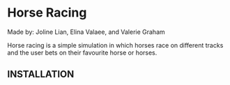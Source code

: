 # Horse Racing
Made by: Joline Lian, Elina Valaee, and Valerie Graham

Horse racing is a simple simulation in which horses race on different tracks and the user bets on their favourite horse or horses.

## INSTALLATION


